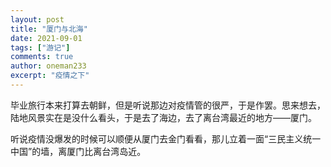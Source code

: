 ```yaml
---
layout: post
title: "厦门与北海"
date: 2021-09-01
tags: ["游记"]
comments: true
author: oneman233
excerpt: "疫情之下"
---
```


毕业旅行本来打算去朝鲜，但是听说那边对疫情管的很严，于是作罢。思来想去，陆地风景实在是没什么看头，于是去了海边，去了离台湾最近的地方——厦门。

听说疫情没爆发的时候可以顺便从厦门去金门看看，那儿立着一面“三民主义统一中国”的墙，离厦门比离台湾岛近。